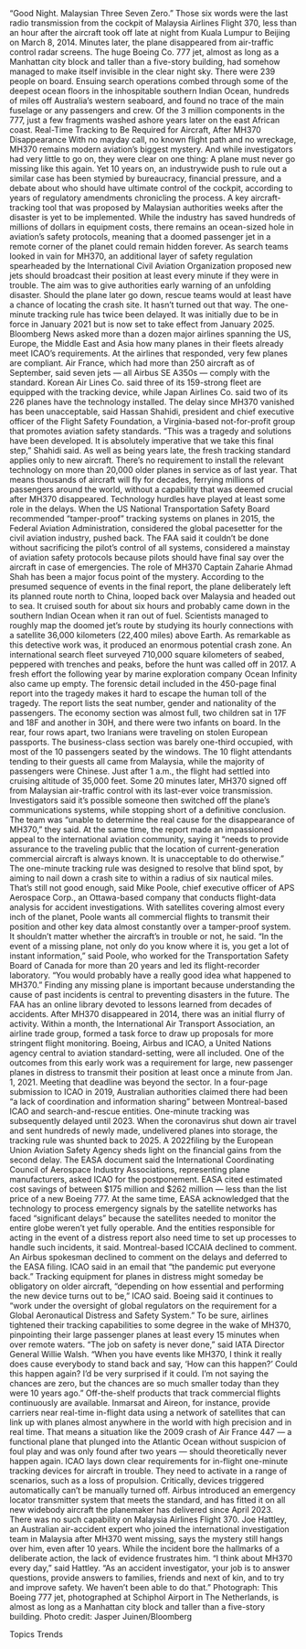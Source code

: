 “Good Night. Malaysian Three Seven Zero.” Those six words were the last radio transmission from the cockpit of Malaysia Airlines Flight 370, less than an hour after the aircraft took off late at night from Kuala Lumpur to Beijing on March 8, 2014. Minutes later, the plane disappeared from air-traffic control radar screens.
The huge Boeing Co. 777 jet, almost as long as a Manhattan city block and taller than a five-story building, had somehow managed to make itself invisible in the clear night sky. There were 239 people on board.
Ensuing search operations combed through some of the deepest ocean floors in the inhospitable southern Indian Ocean, hundreds of miles off Australia’s western seaboard, and found no trace of the main fuselage or any passengers and crew. Of the 3 million components in the 777, just a few fragments washed ashore years later on the east African coast.
Real-Time Tracking to Be Required for Aircraft, After MH370 Disappearance
With no mayday call, no known flight path and no wreckage, MH370 remains modern aviation’s biggest mystery. And while investigators had very little to go on, they were clear on one thing: A plane must never go missing like this again.
Yet 10 years on, an industrywide push to rule out a similar case has been stymied by bureaucracy, financial pressure, and a debate about who should have ultimate control of the cockpit, according to years of regulatory amendments chronicling the process.
A key aircraft-tracking tool that was proposed by Malaysian authorities weeks after the disaster is yet to be implemented. While the industry has saved hundreds of millions of dollars in equipment costs, there remains an ocean-sized hole in aviation’s safety protocols, meaning that a doomed passenger jet in a remote corner of the planet could remain hidden forever.
As search teams looked in vain for MH370, an additional layer of safety regulation spearheaded by the International Civil Aviation Organization proposed new jets should broadcast their position at least every minute if they were in trouble. The aim was to give authorities early warning of an unfolding disaster. Should the plane later go down, rescue teams would at least have a chance of locating the crash site.
It hasn’t turned out that way. The one-minute tracking rule has twice been delayed. It was initially due to be in force in January 2021 but is now set to take effect from January 2025. Bloomberg News asked more than a dozen major airlines spanning the US, Europe, the Middle East and Asia how many planes in their fleets already meet ICAO’s requirements. At the airlines that responded, very few planes are compliant.
Air France, which had more than 250 aircraft as of September, said seven jets — all Airbus SE A350s — comply with the standard. Korean Air Lines Co. said three of its 159-strong fleet are equipped with the tracking device, while Japan Airlines Co. said two of its 226 planes have the technology installed.
The delay since MH370 vanished has been unacceptable, said Hassan Shahidi, president and chief executive officer of the Flight Safety Foundation, a Virginia-based not-for-profit group that promotes aviation safety standards. “This was a tragedy and solutions have been developed. It is absolutely imperative that we take this final step,” Shahidi said.
As well as being years late, the fresh tracking standard applies only to new aircraft. There’s no requirement to install the relevant technology on more than 20,000 older planes in service as of last year. That means thousands of aircraft will fly for decades, ferrying millions of passengers around the world, without a capability that was deemed crucial after MH370 disappeared.
Technology hurdles have played at least some role in the delays. When the US National Transportation Safety Board recommended “tamper-proof” tracking systems on planes in 2015, the Federal Aviation Administration, considered the global pacesetter for the civil aviation industry, pushed back. The FAA said it couldn’t be done without sacrificing the pilot’s control of all systems, considered a mainstay of aviation safety protocols because pilots should have final say over the aircraft in case of emergencies.
The role of MH370 Captain Zaharie Ahmad Shah has been a major focus point of the mystery. According to the presumed sequence of events in the final report, the plane deliberately left its planned route north to China, looped back over Malaysia and headed out to sea. It cruised south for about six hours and probably came down in the southern Indian Ocean when it ran out of fuel.
Scientists managed to roughly map the doomed jet’s route by studying its hourly connections with a satellite 36,000 kilometers (22,400 miles) above Earth. As remarkable as this detective work was, it produced an enormous potential crash zone. An international search fleet surveyed 710,000 square kilometers of seabed, peppered with trenches and peaks, before the hunt was called off in 2017. A fresh effort the following year by marine exploration company Ocean Infinity also came up empty.
The forensic detail included in the 450-page final report into the tragedy makes it hard to escape the human toll of the tragedy. The report lists the seat number, gender and nationality of the passengers. The economy section was almost full, two children sat in 17F and 18F and another in 30H, and there were two infants on board. In the rear, four rows apart, two Iranians were traveling on stolen European passports.
The business-class section was barely one-third occupied, with most of the 10 passengers seated by the windows. The 10 flight attendants tending to their guests all came from Malaysia, while the majority of passengers were Chinese. Just after 1 a.m., the flight had settled into cruising altitude of 35,000 feet. Some 20 minutes later, MH370 signed off from Malaysian air-traffic control with its last-ever voice transmission.
Investigators said it’s possible someone then switched off the plane’s communications systems, while stopping short of a definitive conclusion. The team was “unable to determine the real cause for the disappearance of MH370,” they said.
At the same time, the report made an impassioned appeal to the international aviation community, saying it “needs to provide assurance to the traveling public that the location of current-generation commercial aircraft is always known. It is unacceptable to do otherwise.”
The one-minute tracking rule was designed to resolve that blind spot, by aiming to nail down a crash site to within a radius of six nautical miles.
That’s still not good enough, said Mike Poole, chief executive officer of APS Aerospace Corp., an Ottawa-based company that conducts flight-data analysis for accident investigations. With satellites covering almost every inch of the planet, Poole wants all commercial flights to transmit their position and other key data almost constantly over a tamper-proof system. It shouldn’t matter whether the aircraft’s in trouble or not, he said.
“In the event of a missing plane, not only do you know where it is, you get a lot of instant information,” said Poole, who worked for the Transportation Safety Board of Canada for more than 20 years and led its flight-recorder laboratory. “You would probably have a really good idea what happened to MH370.”
Finding any missing plane is important because understanding the cause of past incidents is central to preventing disasters in the future. The FAA has an online library devoted to lessons learned from decades of accidents.
After MH370 disappeared in 2014, there was an initial flurry of activity. Within a month, the International Air Transport Association, an airline trade group, formed a task force to draw up proposals for more stringent flight monitoring. Boeing, Airbus and ICAO, a United Nations agency central to aviation standard-setting, were all included. One of the outcomes from this early work was a requirement for large, new passenger planes in distress to transmit their position at least once a minute from Jan. 1, 2021.
Meeting that deadline was beyond the sector. In a four-page submission to ICAO in 2019, Australian authorities claimed there had been “a lack of coordination and information sharing” between Montreal-based ICAO and search-and-rescue entities. One-minute tracking was subsequently delayed until 2023. When the coronavirus shut down air travel and sent hundreds of newly made, undelivered planes into storage, the tracking rule was shunted back to 2025.
A 2022filing by the European Union Aviation Safety Agency sheds light on the financial gains from the second delay. The EASA document said the International Coordinating Council of Aerospace Industry Associations, representing plane manufacturers, asked ICAO for the postponement. EASA cited estimated cost savings of between $175 million and $262 million — less than the list price of a new Boeing 777.
At the same time, EASA acknowledged that the technology to process emergency signals by the satellite networks has faced “significant delays” because the satellites needed to monitor the entire globe weren’t yet fully operable. And the entities responsible for acting in the event of a distress report also need time to set up processes to handle such incidents, it said.
Montreal-based ICCAIA declined to comment. An Airbus spokesman declined to comment on the delays and deferred to the EASA filing. ICAO said in an email that “the pandemic put everyone back.” Tracking equipment for planes in distress might someday be obligatory on older aircraft, “depending on how essential and performing the new device turns out to be,” ICAO said.
Boeing said it continues to “work under the oversight of global regulators on the requirement for a Global Aeronautical Distress and Safety System.”
To be sure, airlines tightened their tracking capabilities to some degree in the wake of MH370, pinpointing their large passenger planes at least every 15 minutes when over remote waters.
“The job on safety is never done,” said IATA Director General Willie Walsh. “When you have events like MH370, I think it really does cause everybody to stand back and say, ‘How can this happen?’ Could this happen again? I’d be very surprised if it could. I’m not saying the chances are zero, but the chances are so much smaller today than they were 10 years ago.”
Off-the-shelf products that track commercial flights continuously are available. Inmarsat and Aireon, for instance, provide carriers near real-time in-flight data using a network of satellites that can link up with planes almost anywhere in the world with high precision and in real time.
That means a situation like the 2009 crash of Air France 447 — a functional plane that plunged into the Atlantic Ocean without suspicion of foul play and was only found after two years — should theoretically never happen again.
ICAO lays down clear requirements for in-flight one-minute tracking devices for aircraft in trouble. They need to activate in a range of scenarios, such as a loss of propulsion. Critically, devices triggered automatically can’t be manually turned off.
Airbus introduced an emergency locator transmitter system that meets the standard, and has fitted it on all new widebody aircraft the planemaker has delivered since April 2023.
There was no such capability on Malaysia Airlines Flight 370.
Joe Hattley, an Australian air-accident expert who joined the international investigation team in Malaysia after MH370 went missing, says the mystery still hangs over him, even after 10 years. While the incident bore the hallmarks of a deliberate action, the lack of evidence frustrates him.
“I think about MH370 every day,” said Hattley. “As an accident investigator, your job is to answer questions, provide answers to families, friends and next of kin, and to try and improve safety. We haven’t been able to do that.”
Photograph: This Boeing 777 jet, photographed at Schiphol Airport in The Netherlands, is almost as long as a Manhattan city block and taller than a five-story building. Photo credit: Jasper Juinen/Bloomberg

Topics
Trends
